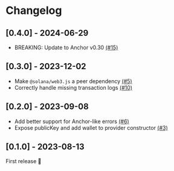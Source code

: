 # Changelog

## [0.4.0] - 2024-06-29

- BREAKING: Update to Anchor v0.30 [(#15)](https://github.com/kevinheavey/anchor-bankrun/pull/15)

## [0.3.0] - 2023-12-02

- Make `@solana/web3.js` a peer dependency [(#5)](https://github.com/kevinheavey/anchor-bankrun/pull/5)
- Correctly handle missing transaction logs [(#10)](https://github.com/kevinheavey/anchor-bankrun/pull/10)

## [0.2.0] - 2023-09-08

- Add better support for Anchor-like errors [(#6)](https://github.com/kevinheavey/anchor-bankrun/pull/6)
- Expose publicKey and add wallet to provider constructor [(#3)](https://github.com/kevinheavey/anchor-bankrun/pull/3)

## [0.1.0] - 2023-08-13

First release 🚀
